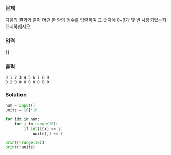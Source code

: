 ### 문제
다음의 결과와 같이 어떤 한 양의 정수를 입력하여 그 숫자에 0~9가 몇 번 사용되었는지 표시하십시오.
 
### 입력
11

### 출력
```
0 1 2 3 4 5 6 7 8 9
0 2 0 0 0 0 0 0 0 0
```
### Solution
```python
num = input()
units = [0]*10

for idx in num:
    for j in range(10):
        if int(idx) == j:
            units[j] += 1

print(*range(10))
print(*units)
```
